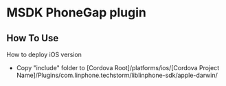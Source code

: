 # MSDK PhoneGap plugin

## How To Use

How to deploy iOS version
- Copy "include" folder to [Cordova Root]/platforms/ios/[Cordova Project Name]/Plugins/com.linphone.techstorm/liblinphone-sdk/apple-darwin/

